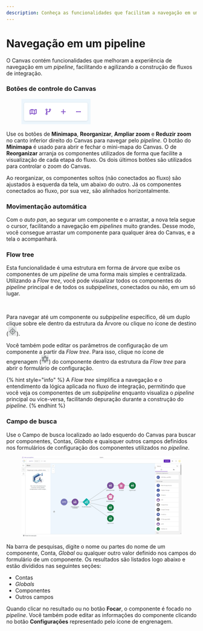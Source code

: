 ```yaml
---
description: Conheça as funcionalidades que facilitam a navegação em um pipeline.
---
```


# Navegação em um pipeline

O Canvas contém funcionalidades que melhoram a experiência de navegação em um _pipeline_, facilitando e agilizando a construção de fluxos de integração.

### Botões de controle do Canvas <a href="#h_b1362a896d" id="h_b1362a896d"></a>

<figure><img src="../../.gitbook/assets/Canvas control buttons.png" alt=""><figcaption></figcaption></figure>

Use os botões de **Minimapa**, **Reorganizar**, **Ampliar zoom** e **Reduzir zoom** no canto inferior direito do Canvas para navegar pelo _pipeline_. O botão do **Minimapa** é usado para abrir e fechar o mini-mapa do Canvas. O de **Reorganizar** arranja os componentes utilizados de forma que facilite a visualização de cada etapa do fluxo. Os dois últimos botões são utilizados para controlar o zoom do Canvas.

Ao reorganizar, os componentes soltos (não conectados ao fluxo) são ajustados à esquerda da tela, um abaixo do outro. Já os componentes conectados ao fluxo, por sua vez, são alinhados horizontalmente.

### Movimentação automática <a href="#h_0009c98480" id="h_0009c98480"></a>

Com o _auto pan_, ao segurar um componente e o arrastar, a nova tela segue o cursor, facilitando a navegação em _pipelines_ muito grandes. Desse modo, você consegue arrastar um componente para qualquer área do Canvas, e a tela o acompanhará.

### Flow tree

Esta funcionalidade é uma estrutura em forma de árvore que exibe os componentes de um _pipeline_ de uma forma mais simples e centralizada. Utilizando a _Flow tree_, você pode visualizar todos os componentes do _pipeline_ principal e de todos os _subpipelines_, conectados ou não, em um só lugar.

<figure><img src="../../.gitbook/assets/02 - Flow tree - port.gif" alt=""><figcaption></figcaption></figure>

Para navegar até um componente ou _subpipeline_ específico, dê um duplo clique sobre ele dentro da estrutura da Árvore ou clique no ícone de destino (![](<../../.gitbook/assets/image1 (3).png>)).

Você também pode editar os parâmetros de configuração de um componente a partir da _Flow tree_. Para isso, clique no ícone de engrenagem (![](<../../.gitbook/assets/image2 (2).png>)) do componente dentro da estrutura da _Flow tree_ para abrir o formulário de configuração.

{% hint style="info" %}
A _Flow tree_ simplifica a navegação e o entendimento da lógica aplicada no fluxo de integração, permitindo que você veja os componentes de um _subpipeline_ enquanto visualiza o _pipeline_ principal ou vice-versa, facilitando depuração durante a construção do _pipeline_.
{% endhint %}

### Campo de busca&#x20;

Use o Campo de busca localizado ao lado esquerdo do Canvas para buscar por componentes, Contas, _Globals_ e quaisquer outros campos definidos nos formulários de configuração dos componentes utilizados no _pipeline_.

<figure><img src="../../.gitbook/assets/Campo de busca.gif" alt="O botão Focar foca o resultado da pesquisa no pipeline, e o botão Configurações abre o formulário de configurações do componente."><figcaption></figcaption></figure>

Na barra de pesquisas, digite o nome ou partes do nome de um componente, Conta, _Global_ ou qualquer outro valor definido nos campos do formulário de um componente. Os resultados são listados logo abaixo e estão divididos nas seguintes seções:

* Contas
* _Globals_
* Componentes
* Outros campos

Quando clicar no resultado ou no botão **Focar**, o componente é focado no _pipeline_. Você também pode editar as informações do componente clicando no botão **Configurações** representado pelo ícone de engrenagem.

